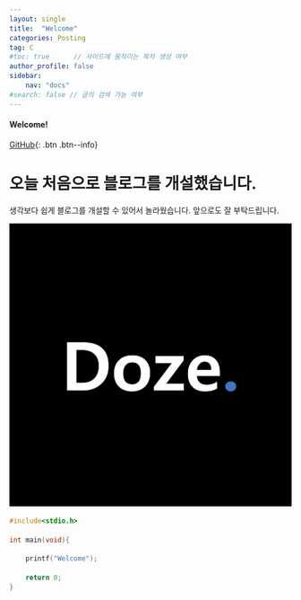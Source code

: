 ```yaml
---
layout: single
title:  "Welcome"
categories: Posting
tag: C
#toc: true      // 사이드에 움직이는 목차 생성 여부
author_profile: false
sidebar:
    nav: "docs"
#search: false // 글의 검색 가능 여부
---
```


<div class="notice--success">
<h4>Welcome!</h4>
</div>

[GitHub](https://github.com/DozeKR){: .btn .btn--info}

# 오늘 처음으로 블로그를 개설했습니다. 

생각보다 쉽게 블로그를 개설할 수 있어서 놀라웠습니다.
앞으로도 잘 부탁드립니다.

![profile](https://github.com/DozeKR/DozeKR.github.io/blob/master/images/2023-02-14-first/profile.png?raw=true)

```c
#include<stdio.h>

int main(void){

    printf("Welcome");

    return 0;
}
```

